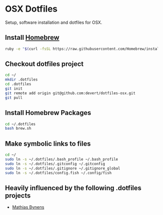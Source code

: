 # OSX Dotfiles

Setup, software installation and dotfiles for OSX.

## Install [Homebrew](http://brew.sh/)

```sh
ruby -e "$(curl -fsSL https://raw.githubusercontent.com/Homebrew/install/master/install)"
```

## Checkout dotfiles project

```sh
cd ~/
mkdir .dotfiles
cd .dotfiles
git init
git remote add origin git@github.com:devert/dotfiles-osx.git
git pull
```

## Install Homebrew Packages

```sh
cd ~/.dotfiles
bash brew.sh
```

## Make symbolic links to files

```sh
cd ~/
sudo ln -s ~/.dotfiles/.bash_profile ~/.bash_profile
sudo ln -s ~/.dotfiles/.gitconfig ~/.gitconfig
sudo ln -s ~/.dotfiles/.gitignore ~/.gitignore_global
sudo ln -s ~/.dotfiles/config.fish ~/.config/fish
```

## Heavily influenced by the following .dotfiles projects

* [Mathias Bynens](https://github.com/mathiasbynens/dotfiles)
